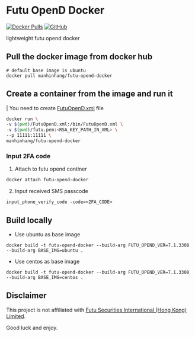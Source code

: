 # Futu OpenD Docker

[![Docker Pulls](https://img.shields.io/docker/pulls/manhinhang/futu-opend-docker)](https://hub.docker.com/r/manhinhang/futu-opend-docker)
[![GitHub](https://img.shields.io/github/license/manhinhang/futu-opend-docker)](https://github.com/manhinhang/futu-opend-docker/blob/main/LICENSE)

lightweight futu opend docker

## Pull the docker image from docker hub

```
# default base image is ubuntu
docker pull manhinhang/futu-opend-docker
```

## Create a container from the image and run it

| You need to create [FutuOpenD.xml](https://openapi.futunn.com/futu-api-doc/opend/opend-cmd.html) file

```bash
docker run \
-v $(pwd)/FutuOpenD.xml:/bin/FutuOpenD.xml \
-v $(pwd)/futu.pem:<RSA_KEY_PATH_IN_XML> \
--p 11111:11111 \
manhinhang/futu-opend-docker
```

### Input 2FA code

1. Attach to futu opend continer

```bash
docker attach futu-opend-docker
```
2. Input received SMS passcode

```
input_phone_verify_code -code=<2FA_CODE>
```

## Build locally

- Use ubuntu as base image

```
docker build -t futu-opend-docker --build-arg FUTU_OPEND_VER=7.1.3308 --build-arg BASE_IMG=ubuntu .
```

- Use centos as base image

```
docker build -t futu-opend-docker --build-arg FUTU_OPEND_VER=7.1.3308 --build-arg BASE_IMG=centos .
```

## Disclaimer

This project is not affiliated with [Futu Securities International  (Hong Kong) Limited](https://www.futuhk.com/).

Good luck and enjoy.